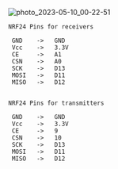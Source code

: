 ![photo_2023-05-10_00-22-51](https://github.com/nurdamiron/vixen_arduino/assets/70795559/e4969b6c-ef3d-435d-af8c-123721fceb48)

    NRF24 Pins for receivers
      
     GND    ->   GND 
     Vcc    ->   3.3V 
     CE     ->   A1 
     CSN    ->   A0 
     SCK    ->   D13 
     MOSI   ->   D11 
     MISO   ->   D12
     
     
    NRF24 Pins for transmitters
      
     GND    ->   GND 
     Vcc    ->   3.3V 
     CE     ->   9 
     CSN    ->   10 
     SCK    ->   D13 
     MOSI   ->   D11 
     MISO   ->   D12
